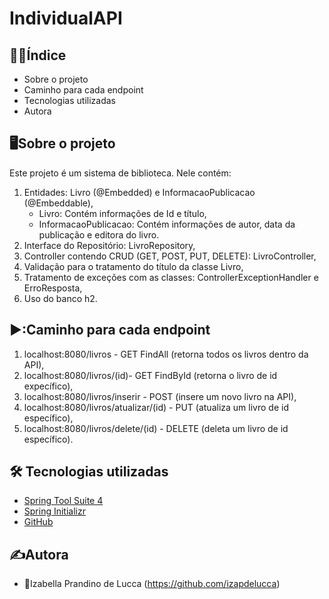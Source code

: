 # IndividualAPI

## :woman_technologist:Índice

</ul>

- Sobre o projeto
- Caminho para cada endpoint
- Tecnologias utilizadas
- Autora

## :desktop_computer:Sobre o projeto

Este projeto é um sistema de biblioteca. Nele contém:
1. Entidades: Livro (@Embedded) e InformacaoPublicacao (@Embeddable),
   - Livro: Contém informações de Id e título,
   - InformacaoPublicacao: Contém informações de autor, data da publicação e editora do livro.
2. Interface do Repositório: LivroRepository,
3. Controller contendo CRUD (GET, POST, PUT, DELETE): LivroController,
4. Validação para o tratamento do título da classe Livro,
5. Tratamento de exceções com as classes: ControllerExceptionHandler e ErroResposta,
6. Uso do banco h2.

## ▶️:Caminho para cada endpoint

1. localhost:8080/livros - GET FindAll (retorna todos os livros dentro da API),
2. localhost:8080/livros/(id)- GET FindById (retorna o livro de id expecífico),
3. localhost:8080/livros/inserir - POST (insere um novo livro na API),
4. localhost:8080/livros/atualizar/(id) - PUT (atualiza um livro de id específico),
5. localhost:8080/livros/delete/(id) - DELETE (deleta um livro de id específico).

## :hammer_and_wrench: Tecnologias utilizadas

- [Spring Tool Suite 4](https://spring.io/tools)
- [Spring Initializr](https://start.spring.io/)
- [GitHub](https://github.com/)

## :writing_hand:Autora

- :woman:Izabella Prandino de Lucca (https://github.com/izapdelucca)
